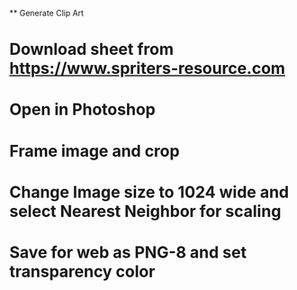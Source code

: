 ** Generate Clip Art

# Download sheet from https://www.spriters-resource.com
# Open in Photoshop
# Frame image and crop
# Change Image size to 1024 wide and select Nearest Neighbor for scaling
# Save for web as PNG-8 and set transparency color
